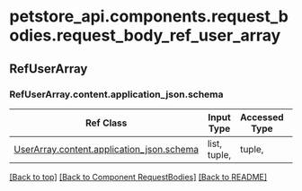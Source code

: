 # petstore_api.components.request_bodies.request_body_ref_user_array
## RefUserArray

### <a id="request_body_ref_user_arraycontentapplication_jsonschema" >RefUserArray.content.application_json.schema</a>
Ref Class | Input Type | Accessed Type | Description
--------- | ---------- | ------------- | ------------
[UserArray.content.application_json.schema](../../components/request_bodies/request_body_user_array.md#request_body_user_arraycontentapplication_jsonschema) | list, tuple,  | tuple,  | 

[[Back to top]](#top) [[Back to Component RequestBodies]](../../../README.md#Component-RequestBodies) [[Back to README]](../../../README.md)
